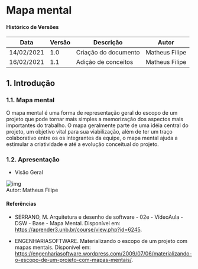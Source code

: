 # Mapa mental

#### Histórico de Versões

| Data | Versão | Descrição | Autor |
|------|--------|-----------|-------|
| 14/02/2021 | 1.0 | Criação do documento | Matheus Filipe |
| 16/02/2021 | 1.1 | Adição de conceitos | Matheus Filipe |


## 1. Introdução 

### 1.1. Mapa mental

O mapa mental é uma forma de representação geral do escopo de um projeto que pode tornar mais simples a memorização dos aspectos mais importantes do trabalho. O mapa geralmente parte de uma idéia central do projeto, um objetivo vital para sua viabilização, além de ter um traço colaborativo entre os os integrantes da equipe, o mapa mental ajuda a estimular a criatividade e até a evolução conceitual do projeto.

### 1.2. Apresentação

* Visão Geral

![img](https://i.imgur.com/MKDzh1N.png)
<br />
Autor: Matheus Filipe

#### Referências

* SERRANO, M. Arquitetura e desenho de software - 02e - VídeoAula - DSW - Base - Mapa Mental. Disponível em: https://aprender3.unb.br/course/view.php?id=6245.  
 
* ENGENHARIASOFTWARE. Materializando o escopo de um projeto com mapas mentais. Disponível em: https://engenhariasoftware.wordpress.com/2009/07/06/materializando-o-escopo-de-um-projeto-com-mapas-mentais/.  